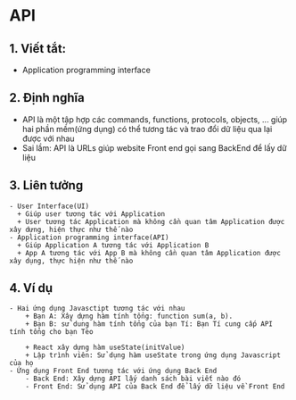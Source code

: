 # API
## 1. Viết tắt: 
- Application programming interface
## 2. Định nghĩa
- API là một tập hợp các commands, functions, protocols, objects, ... giúp hai phần mềm(ứng dụng) có thể tương tác và trao đổi dữ liệu qua lại được với nhau
- Sai lầm: API là URLs giúp website Front end gọi sang BackEnd để lấy dữ liệu
## 3. Liên tưởng
    - User Interface(UI)
      + Giúp user tương tác với Application
      + User tương tác Application mà không cần quan tâm Application được xây dựng, hiện thực như thế nào
    - Application programming interface(API)
      + Giúp Application A tương tác với Application B
      + App A tương tác với App B mà không cần quan tâm Application được xây dụng, thực hiện như thế nào
## 4. Ví dụ 
    - Hai ứng dụng Javasctipt tương tác với nhau 
        + Bạn A: Xây dựng hàm tính tổng: function sum(a, b).
        + Bạn B: sử dung hàm tính tổng của bạn Tí: Bạn Tí cung cấp API tính tổng cho bạn Tèo

        + React xây dựng hàm useState(initValue)
        + Lập trình viên: Sử dụng hàm useState trong ứng dụng Javascript của họ
    - Ứng dụng Front End tương tác với ứng dụng Back End
        - Back End: Xây dựng API lấy danh sách bài viết nào đó
        - Front End: Sử dụng API của Back End để lấy dữ liệu về Front End
